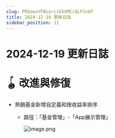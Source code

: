 ```yaml
---
slug: PM2ewsYFBiorcik5XMCcQLP1nUf
title: 2024-12-19 更新日誌
sidebar_position: 11
---
```



# 2024-12-19 更新日誌


# 🪀 改進與修復

- 熱銷基金新增自定義和按收益率排序
    - 路徑：「基金管理」-「App展示管理」

        ![image.png](/assets/eb3583cd2759be83dad81a06a4878e6d.png)

